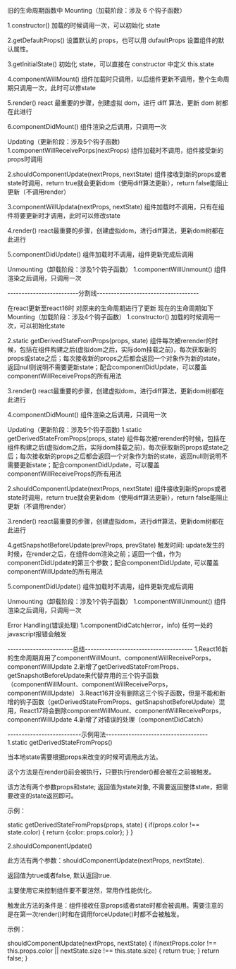 旧的生命周期函数中
Mounting（加载阶段：涉及 6 个钩子函数）

1.constructor()
加载的时候调用一次，可以初始化 state

2.getDefaultProps()
设置默认的 props，也可以用 dufaultProps 设置组件的默认属性。

3.getInitialState()
初始化 state，可以直接在 constructor 中定义 this.state

4.componentWillMount()
组件加载时只调用，以后组件更新不调用，整个生命周期只调用一次，此时可以修state

5.render()
react 最重要的步骤，创建虚拟 dom，进行 diff 算法，更新 dom 树都在此进行

6.componentDidMount()
组件渲染之后调用，只调用一次


Updating（更新阶段：涉及5个钩子函数)
1.componentWillReceivePorps(nextProps)
组件加载时不调用，组件接受新的props时调用

2.shouldComponentUpdate(nextProps, nextState)
组件接收到新的props或者state时调用，return true就会更新dom（使用diff算法更新），return false能阻止更新（不调用render）

3.componentWillUpdata(nextProps, nextState)
组件加载时不调用，只有在组件将要更新时才调用，此时可以修改state

4.render()
react最重要的步骤，创建虚拟dom，进行diff算法，更新dom树都在此进行

5.componentDidUpdate()
组件加载时不调用，组件更新完成后调用

Unmounting（卸载阶段：涉及1个钩子函数）
1.componentWillUnmount()
组件渲染之后调用，只调用一次


-------------------------分割线------------------------------------

在react更新至react16时 对原来的生命周期进行了更新 现在的生命周期如下
Mounting（加载阶段：涉及4个钩子函数）
1.constructor()
加载的时候调用一次，可以初始化state

2.static getDerivedStateFromProps(props, state)
组件每次被rerender的时候，包括在组件构建之后(虚拟dom之后，实际dom挂载之前)，每次获取新的props或state之后；每次接收新的props之后都会返回一个对象作为新的state，返回null则说明不需要更新state；配合componentDidUpdate，可以覆盖componentWillReceiveProps的所有用法

3.render()
react最重要的步骤，创建虚拟dom，进行diff算法，更新dom树都在此进行

4.componentDidMount()
组件渲染之后调用，只调用一次

Updating（更新阶段：涉及5个钩子函数)
1.static getDerivedStateFromProps(props, state)
组件每次被rerender的时候，包括在组件构建之后(虚拟dom之后，实际dom挂载之前)，每次获取新的props或state之后；每次接收新的props之后都会返回一个对象作为新的state，返回null则说明不需要更新state；配合componentDidUpdate，可以覆盖componentWillReceiveProps的所有用法

2.shouldComponentUpdate(nextProps, nextState)
组件接收到新的props或者state时调用，return true就会更新dom（使用diff算法更新），return false能阻止更新（不调用render）

3.render()
react最重要的步骤，创建虚拟dom，进行diff算法，更新dom树都在此进行

4.getSnapshotBeforeUpdate(prevProps, prevState)
触发时间: update发生的时候，在render之后，在组件dom渲染之前；返回一个值，作为componentDidUpdate的第三个参数；配合componentDidUpdate, 可以覆盖componentWillUpdate的所有用法

5.componentDidUpdate()
组件加载时不调用，组件更新完成后调用

Unmounting（卸载阶段：涉及1个钩子函数）
1.componentWillUnmount()
组件渲染之后调用，只调用一次

Error Handling(错误处理)
1.componentDidCatch(error，info)
任何一处的javascript报错会触发



-----------------------总结--------------------------------------
1.React16新的生命周期弃用了componentWillMount、componentWillReceivePorps，componentWillUpdate
2.新增了getDerivedStateFromProps、getSnapshotBeforeUpdate来代替弃用的三个钩子函数（componentWillMount、componentWillReceivePorps，componentWillUpdate）
3.React16并没有删除这三个钩子函数，但是不能和新增的钩子函数（getDerivedStateFromProps、getSnapshotBeforeUpdate）混用，React17将会删除componentWillMount、componentWillReceivePorps，componentWillUpdate
4.新增了对错误的处理（componentDidCatch）


--------------------------示例用法------------------------------------
1.static getDerivedStateFromProps()

当本地state需要根据props来改变的时候可调用此方法。

这个方法是在render()前会被执行，只要执行render()都会被在之前被触发。

该方法有两个参数props和state; 返回值为state对象, 不需要返回整体state，把需要改变的state返回即可。

示例：

static getDerivedStateFromProps(props, state) {
  if(props.color !== state.color) {
    return {color: props.color};
  }
}

2.shouldComponentUpdate()

此方法有两个参数：shouldComponentUpdate(nextProps, nextState).

返回值为true或者false, 默认返回true.

主要使用它来控制组件要不要渲然，常用作性能优化。

触发此方法的条件是：组件接收任意props或者state时都会被调用。需要注意的是在第一次render()时和在调用forceUpdate()时都不会被触发。

示例：

shouldComponentUpdate(nextProps, nextState) {
  if(nextProps.color !== this.props.color || nextState.size !== this.state.size) {
    return true;
  } 
  return false;
}